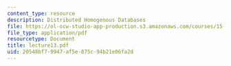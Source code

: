 ```yaml
---
content_type: resource
description: Distributed Homogenous Databases
file: https://ol-ocw-studio-app-production.s3.amazonaws.com/courses/15-565j-integrating-esystems-global-information-systems-spring-2002/20548bf79947af5e875c94b21e06fa2d_lecture13.pdf
file_type: application/pdf
resourcetype: Document
title: lecture13.pdf
uid: 20548bf7-9947-af5e-875c-94b21e06fa2d
---
```

